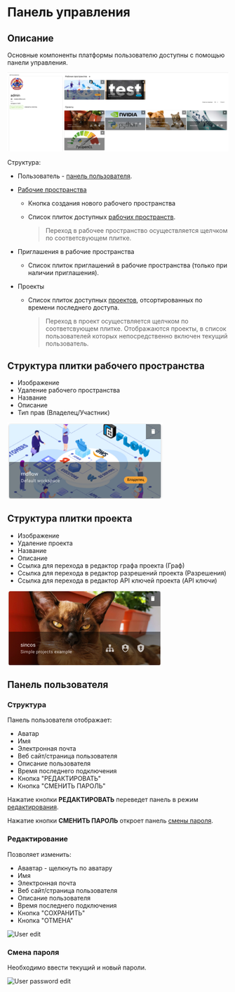 # Панель управления

## Описание

Основные компоненты платформы пользователю доступны с помощью панели управления.

![User dashboard](./images/dashboard/dashboard.png)

Структура:

- <span class="iconify-inline" data-icon="mdi:account"></span> Пользователь - [панель пользователя](#панель-пользователя).
- [Рабочие пространства][1]

  - <span class='iconify-inline' data-icon='mdi:plus'></span> Кнопка создания нового рабочего пространства
  - Список плиток доступных [рабочих пространств][1].

    > Переход в рабочее пространство осуществляется щелчком по соответсвующем плитке.

- Приглашения в рабочие пространства
  - Список плиток приглашений в рабочие пространства (только при наличии приглашения).
- Проекты

  - Список плиток доступных [проектов][2], отсортированных по времени последнего доступа.

    > Переход в проект осуществляется щелчком по соответсвующем плитке. Отображаются проекты, в список пользователей которых непосредственно включен текущий пользователь.

## Структура плитки рабочего пространства

- Изображение
- <span class="iconify-inline" data-icon="mdi:delete"></span> Удаление рабочего пространства
- Название
- Описание
- Тип прав (Владелец/Участник)

![Workspace](./images/dashboard/workspace.png)

## Структура плитки проекта

- Изображение
- <span class="iconify-inline" data-icon="mdi:delete"></span> Удаление проекта
- Название
- Описание
- <span class="iconify-inline" data-icon="mdi:sitemap"></span> Ссылка для перехода в редактор графа проекта (Граф)
- <span class="iconify-inline" data-icon="mdi:shield-account"></span> Ссылка для перехода в редактор разрешений проекта (Разрешения)
- <span class="iconify-inline" data-icon="mdi:shield-key"></span> Ссылка для перехода в редактор API ключей проекта (API ключи)

![Project](./images/dashboard/project.png)

## Панель пользователя

### Структура

Панель пользователя отображает:

- Аватар
- Имя
- <span class="iconify-inline" data-icon="mdi:email"></span> Электронная почта
- <span class="iconify-inline" data-icon="mdi:link"></span> Веб сайт/страница пользователя
- Описание пользователя
- Время последнего подключения
- Кнопка "РЕДАКТИРОВАТЬ"
- Кнопка "СМЕНИТЬ ПАРОЛЬ"

Нажатие кнопки **РЕДАКТИРОВАТЬ** переведет панель в режим [редактирования](#редактирование).

Нажатие кнопки **СМЕНИТЬ ПАРОЛЬ** откроет панель [смены пароля](#смена-пароля).

### Редактирование

Позволяет изменить:

- Ававтар - щелкнуть по аватару
- Имя
- <span class="iconify-inline" data-icon="mdi:email"></span> Электронная почта
- <span class="iconify-inline" data-icon="mdi:link"></span> Веб сайт/страница пользователя
- Описание пользователя
- Время последнего подключения
- Кнопка "СОХРАНИТЬ"
- Кнопка "ОТМЕНА"

![User edit](/images/common/dashboard_user_edit.png)

### Смена пароля

Необходимо ввести текущий и новый пароли.

![User password edit](/images/common/dashboard_user_password.png)

[1]: ./workspace.md
[2]: ./project.md
